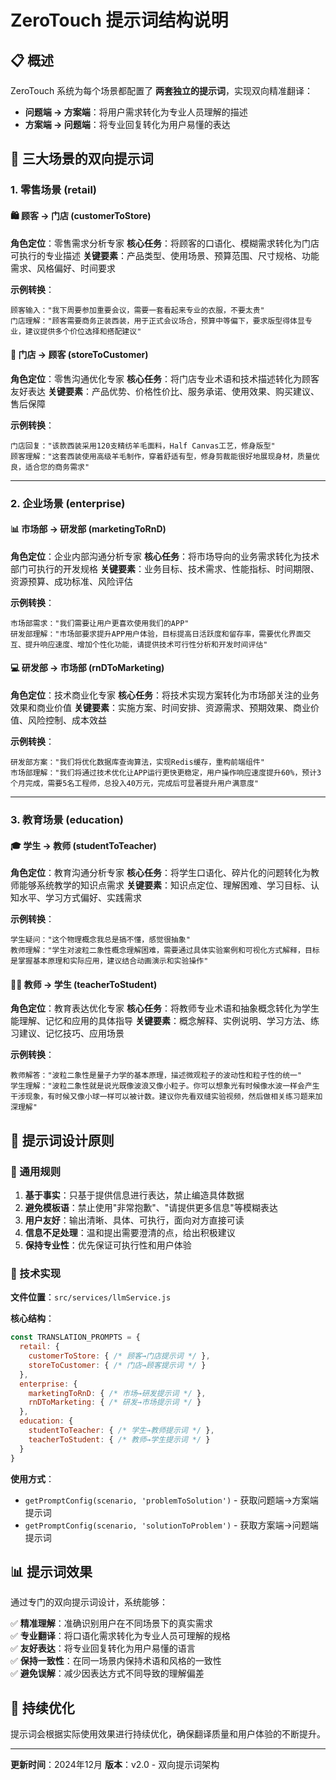 # ZeroTouch 提示词结构说明

## 📋 概述

ZeroTouch 系统为每个场景都配置了 **两套独立的提示词**，实现双向精准翻译：

- **问题端 → 方案端**：将用户需求转化为专业人员理解的描述
- **方案端 → 问题端**：将专业回复转化为用户易懂的表达

## 🔄 三大场景的双向提示词

### 1. 零售场景 (retail)

#### 🛍️ 顾客 → 门店 (customerToStore)
**角色定位**：零售需求分析专家
**核心任务**：将顾客的口语化、模糊需求转化为门店可执行的专业描述
**关键要素**：产品类型、使用场景、预算范围、尺寸规格、功能需求、风格偏好、时间要求

**示例转换**：
```
顾客输入："我下周要参加重要会议，需要一套看起来专业的衣服，不要太贵"
门店理解："顾客需要商务正装西装，用于正式会议场合，预算中等偏下，要求版型得体显专业，建议提供多个价位选择和搭配建议"
```

#### 🏪 门店 → 顾客 (storeToCustomer)
**角色定位**：零售沟通优化专家
**核心任务**：将门店专业术语和技术描述转化为顾客友好表达
**关键要素**：产品优势、价格性价比、服务承诺、使用效果、购买建议、售后保障

**示例转换**：
```
门店回复："该款西装采用120支精纺羊毛面料，Half Canvas工艺，修身版型"
顾客理解："这套西装使用高级羊毛制作，穿着舒适有型，修身剪裁能很好地展现身材，质量优良，适合您的商务需求"
```

---

### 2. 企业场景 (enterprise)

#### 📊 市场部 → 研发部 (marketingToRnD)
**角色定位**：企业内部沟通分析专家
**核心任务**：将市场导向的业务需求转化为技术部门可执行的开发规格
**关键要素**：业务目标、技术需求、性能指标、时间期限、资源预算、成功标准、风险评估

**示例转换**：
```
市场部需求："我们需要让用户更喜欢使用我们的APP"
研发部理解："市场部要求提升APP用户体验，目标提高日活跃度和留存率，需要优化界面交互、提升响应速度、增加个性化功能，请提供技术可行性分析和开发时间评估"
```

#### 💻 研发部 → 市场部 (rnDToMarketing)
**角色定位**：技术商业化专家
**核心任务**：将技术实现方案转化为市场部关注的业务效果和商业价值
**关键要素**：实施方案、时间安排、资源需求、预期效果、商业价值、风险控制、成本效益

**示例转换**：
```
研发部方案："我们将优化数据库查询算法，实现Redis缓存，重构前端组件"
市场部理解："我们将通过技术优化让APP运行更快更稳定，用户操作响应速度提升60%，预计3个月完成，需要5名工程师，总投入40万元，完成后可显著提升用户满意度"
```

---

### 3. 教育场景 (education)

#### 🎓 学生 → 教师 (studentToTeacher)
**角色定位**：教育沟通分析专家
**核心任务**：将学生口语化、碎片化的问题转化为教师能够系统教学的知识点需求
**关键要素**：知识点定位、理解困难、学习目标、认知水平、学习方式偏好、实践需求

**示例转换**：
```
学生疑问："这个物理概念我总是搞不懂，感觉很抽象"
教师理解："学生对波粒二象性概念理解困难，需要通过具体实验案例和可视化方式解释，目标是掌握基本原理和实际应用，建议结合动画演示和实验操作"
```

#### 👨‍🏫 教师 → 学生 (teacherToStudent)
**角色定位**：教育表达优化专家
**核心任务**：将教师专业术语和抽象概念转化为学生能理解、记忆和应用的具体指导
**关键要素**：概念解释、实例说明、学习方法、练习建议、记忆技巧、应用场景

**示例转换**：
```
教师解答："波粒二象性是量子力学的基本原理，描述微观粒子的波动性和粒子性的统一"
学生理解："波粒二象性就是说光既像波浪又像小粒子。你可以想象光有时候像水波一样会产生干涉现象，有时候又像小球一样可以被计数。建议你先看双缝实验视频，然后做相关练习题来加深理解"
```

## 🎯 提示词设计原则

### 📝 通用规则
1. **基于事实**：只基于提供信息进行表达，禁止编造具体数据
2. **避免模板语**：禁止使用"非常抱歉"、"请提供更多信息"等模糊表达
3. **用户友好**：输出清晰、具体、可执行，面向对方直接可读
4. **信息不足处理**：温和提出需要澄清的点，给出积极建议
5. **保持专业性**：优先保证可执行性和用户体验

### 🔧 技术实现

**文件位置**：`src/services/llmService.js`

**核心结构**：
```javascript
const TRANSLATION_PROMPTS = {
  retail: {
    customerToStore: { /* 顾客→门店提示词 */ },
    storeToCustomer: { /* 门店→顾客提示词 */ }
  },
  enterprise: {
    marketingToRnD: { /* 市场→研发提示词 */ },
    rnDToMarketing: { /* 研发→市场提示词 */ }
  },
  education: {
    studentToTeacher: { /* 学生→教师提示词 */ },
    teacherToStudent: { /* 教师→学生提示词 */ }
  }
}
```

**使用方式**：
- `getPromptConfig(scenario, 'problemToSolution')` - 获取问题端→方案端提示词
- `getPromptConfig(scenario, 'solutionToProblem')` - 获取方案端→问题端提示词

## 📊 提示词效果

通过专门的双向提示词设计，系统能够：

✅ **精准理解**：准确识别用户在不同场景下的真实需求  
✅ **专业翻译**：将口语化需求转化为专业人员可理解的规格  
✅ **友好表达**：将专业回复转化为用户易懂的语言  
✅ **保持一致性**：在同一场景内保持术语和风格的一致性  
✅ **避免误解**：减少因表达方式不同导致的理解偏差

## 🔄 持续优化

提示词会根据实际使用效果进行持续优化，确保翻译质量和用户体验的不断提升。

---

**更新时间**：2024年12月
**版本**：v2.0 - 双向提示词架构
